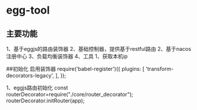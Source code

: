 # egg-tool
## 主要功能
1、基于eggjs的路由装饰器
2、基础控制器，提供基于restful路由
2、基于nacos注册中心
3、负载均衡装饰器
4、工具
   1、获取本机ip

##初始化
启用装饰器
require('babel-register')({
  plugins: [
    'transform-decorators-legacy',
  ],
});

1、eggjs路由初始化
    const routerDecorator=require("./core/router_decorator");
    routerDecorator.initRouter(app);
